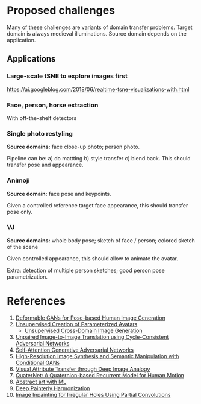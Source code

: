 # Proposed challenges
Many of these challenges are variants of domain transfer problems. Target domain is always medieval illuminations. Source domain depends on the application.

## Applications

### Large-scale tSNE to explore images first
https://ai.googleblog.com/2018/06/realtime-tsne-visualizations-with.html

### Face, person, horse extraction
With off-the-shelf detectors

### Single photo restyling
**Source domains:** face close-up photo; person photo.

Pipeline can be: a) do mattting b) style transfer c) blend back. This should transfer pose and appearance.

###  Animoji
**Source domain:** face pose and keypoints.

Given a controlled reference target face appearance, this should transfer pose only.

### VJ
**Source domains:** whole body pose; sketch of face / person; colored sketch of the scene

Given controlled appearance, this should allow to animate the avatar.

Extra: detection of multiple person sketches; good person pose parametrization.

# References
1. [Deformable GANs for Pose-based Human Image Generation](https://arxiv.org/abs/1801.00055)
2. [Unsupervised Creation of Parameterized Avatars](https://arxiv.org/abs/1704.05693)
   * [Unsupervised Cross-Domain Image Generation](https://arxiv.org/abs/1611.02200)
3. [Unpaired Image-to-Image Translation using Cycle-Consistent Adversarial Networks](https://arxiv.org/abs/1703.10593)
4. [Self-Attention Generative Adversarial Networks](https://arxiv.org/abs/1805.08318)
5. [High-Resolution Image Synthesis and Semantic Manipulation with Conditional GANs](https://arxiv.org/abs/1711.11585)
6. [Visual Attribute Transfer through Deep Image Analogy](https://arxiv.org/abs/1705.01088)
7. [QuaterNet: A Quaternion-based Recurrent Model for Human Motion](https://arxiv.org/abs/1805.06485)
8. [Abstract art with ML](https://janhuenermann.com/blog/abstract-art-with-ml)
9. [Deep Painterly Harmonization](https://arxiv.org/abs/1804.03189)
10. [Image Inpainting for Irregular Holes Using Partial Convolutions](https://arxiv.org/abs/1804.07723)

